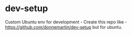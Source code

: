 # dev-setup
Custom Ubuntu env for development - Create this repo like - https://github.com/donnemartin/dev-setup    but for ubuntu.
